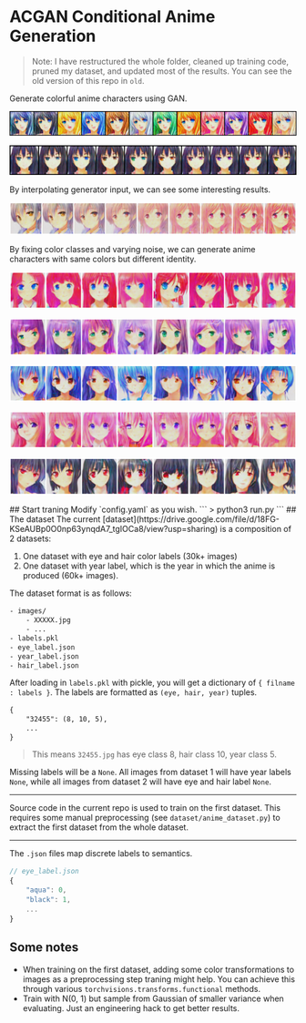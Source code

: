 # ACGAN Conditional Anime Generation
> Note: I have restructured the whole folder, cleaned up training code, pruned my dataset, and updated most of the results. You can see the old version of this repo in `old`.

Generate colorful anime characters using GAN.
<br>
<p align="center">
  <img src="results/change_hair.png" />
</p>
<p align="center">
  <img src="results/change_eye.png" />
</p>

By interpolating generator input, we can see some interesting results.
<p align="center">
  <img src="results/interpolate.png" />
</p>

By fixing color classes and varying noise, we can generate anime characters with same colors but different identity.

<p align="center">
  <img src="results/blue_eye_red_hair.png" />
</p>
<p align="center">
  <img src="results/green_eye_purple_hair.png" />
</p>

<p align="center">
  <img src="results/orange_eye_blue_hair.png" />
</p>

<p align="center">
  <img src="results/purple_eye_pink_hair.png" />
</p>

<p align="center">
  <img src="results/red_eye_black_hair.png" />
</p>
## Start traning
Modify `config.yaml` as you wish.
```
> python3 run.py
```
## The dataset
The current [dataset](https://drive.google.com/file/d/18FG-KSeAUBp0O0np63ynqdA7_tgIOCa8/view?usp=sharing) is a composition of 2 datasets:

1. One dataset with eye and hair color labels (30k+ images)
2. One dataset with year label, which is the year in which the anime is produced (60k+ images).

The dataset format is as follows:
```
- images/
    - XXXXX.jpg
    - ...
- labels.pkl
- eye_label.json
- year_label.json
- hair_label.json
```
After loading in `labels.pkl` with pickle, you will get a dictionary of `{ filname : labels }`. The labels are formatted as `(eye, hair, year)` tuples.
```
{
    "32455": (8, 10, 5),
    ...
}
```
> This means `32455.jpg` has eye class 8, hair class 10, year class 5.

Missing labels will be a `None`. All images from dataset 1 will have year labels `None`, while all images from dataset 2 will have eye and hair label `None`.
***
Source code in the current repo is used to train on the first dataset. This requires some manual preprocessing (see `dataset/anime_dataset.py`) to extract the first dataset from the whole dataset. 
***
The `.json` files map discrete labels to semantics. 
```js
// eye_label.json
{
    "aqua": 0, 
    "black": 1, 
    ...
}
```
## Some notes
- When training on the first dataset, adding some color transformations to images as a preprocessing step traning might help. You can achieve this through various `torchvisions.transforms.functional` methods.
- Train with N(0, 1) but sample from Gaussian of smaller variance when evaluating. Just an engineering hack to get better results.